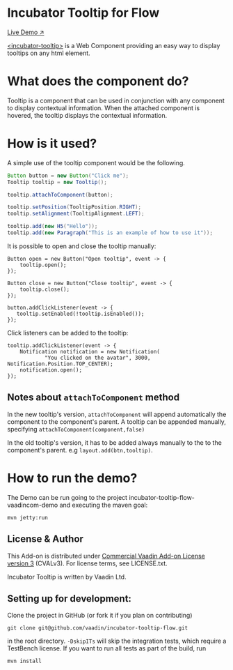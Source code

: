# Incubator Tooltip for Flow

[Live Demo ↗](https://incubator.app.fi/incubator-tooltip-demo/)


[&lt;incubator-tooltip&gt;](https://vaadin.com/directory/component/vaadinincubator-tooltip) is a Web Component providing an easy way to display tooltips on any html element.


# What does the component do?

Tooltip is a component that can be used in conjunction with any component to display contextual information.
When the attached component is hovered, the tooltip displays the contextual information.

# How is it used?

A simple use of the tooltip component would be the following.

```java
Button button = new Button("Click me");
Tooltip tooltip = new Tooltip();

tooltip.attachToComponent(button);

tooltip.setPosition(TooltipPosition.RIGHT);
tooltip.setAlignment(TooltipAlignment.LEFT);

tooltip.add(new H5("Hello"));
tooltip.add(new Paragraph("This is an example of how to use it"));
```

It is possible to open and close the tooltip manually:

```
Button open = new Button("Open tooltip", event -> {
    tooltip.open();
});

Button close = new Button("Close tooltip", event -> {
    tooltip.close();
});

button.addClickListener(event -> {
   tooltip.setEnabled(!tooltip.isEnabled());
});
```

Click listeners can be added to the tooltip:
```
tooltip.addClickListener(event -> {
    Notification notification = new Notification(
            "You clicked on the avatar", 3000, Notification.Position.TOP_CENTER);
    notification.open();
});
```

## Notes about `attachToComponent` method

In the new tooltip's version, `attachToComponent` will append automatically the component to the component's parent.
A tooltip can be appended manually, specifying `attachToComponent(component,false)`

In the old tooltip's version, it has to be added always manually to the to the component's parent.
e.g `layout.add(btn,tooltip)`.

# How to run the demo?

The Demo can be run going to the project incubator-tooltip-flow-vaadincom-demo and executing the maven goal:

```mvn jetty:run```


## License & Author

This Add-on is distributed under [Commercial Vaadin Add-on License version 3](http://vaadin.com/license/cval-3) (CVALv3). For license terms, see LICENSE.txt.

Incubator Tooltip is written by Vaadin Ltd.


## Setting up for development:

Clone the project in GitHub (or fork it if you plan on contributing)

```
git clone git@github.com/vaadin/incubator-tooltip-flow.git
```

in the root directory. `-DskipITs` will skip the integration tests, which require a TestBench license. If you want to run all tests as part of the build, run

```mvn install```